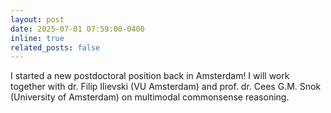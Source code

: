 ```yaml
---
layout: post
date: 2025-07-01 07:59:00-0400
inline: true
related_posts: false
---
```


I started a new postdoctoral position back in Amsterdam! I will work together with dr. Filip Ilievski (VU Amsterdam) and prof. dr. Cees G.M. Snok (University of Amsterdam) on multimodal commonsense reasoning. 
